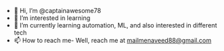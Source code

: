 - 👋 Hi, I’m @captainawesome78
- 👀 I’m interested in learning
- 🌱 I’m currently learning automation, ML, and also interested in different tech
- 📫 How to reach me- Well, reach me at mailmenaveed88@gmail.com

<!---
captainawesome78/captainawesome78 is a ✨ special ✨ repository because its `README.md` (this file) appears on your GitHub profile.
You can click the Preview link to take a look at your changes.
--->
